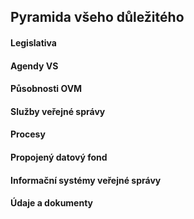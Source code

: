 
## Pyramida všeho důležitého



#### Legislativa
#### Agendy VS
#### Působnosti OVM
#### Služby veřejné správy
#### Procesy
#### Propojený datový fond
#### Informační systémy veřejné správy
#### Údaje a dokumenty